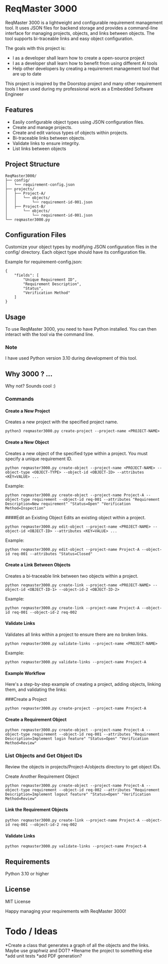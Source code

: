 # ReqMaster 3000

ReqMaster 3000 is a lightweight and configurable requirement management tool. It uses JSON files for backend storage and provides a command-line interface for managing projects, objects, and links between objects. The tool supports bi-traceable links and easy object configuration.

The goals with this project is:
 - I as a developer shall learn how to create a open-source project
 - I as a developer shall learn how to benefit from using different AI tools
 - Help other developers by creating a requirement management tool that are up to date

 This project is inspired by the Doorstop project and many other requirement tools I have used during my professional work as a Embedded Software Engineer

## Features

- Easily configurable object types using JSON configuration files.
- Create and manage projects.
- Create and edit various types of objects within projects.
- Bi-traceable links between objects.
- Validate links to ensure integrity.
- List links between objects

## Project Structure

```plaintext
ReqMaster3000/
├── config/
│   └── requirement-config.json
├── projects/
│   ├── Project-A/
│   │   └── objects/
│   │       └── requirement-id-001.json
│   ├── Project-B/
│       └── objects/
│           └── requirement-id-001.json 
└── reqmaster3000.py
```

## Configuration Files
Customize your object types by modifying JSON configuration files in the config/ directory. Each object type should have its configuration file.

Example for requirement-config.json:
```
{
    "fields": [
        "Unique Requirement ID",
        "Requirement Description",
        "Status",
        "Verification Method"
    ]
}
```

## Usage
To use ReqMaster 3000, you need to have Python installed. You can then interact with the tool via the command line.

### Note
I have used Python version 3.10 during development of this tool.

## Why 3000 ? ...

Why not? Sounds cool :)

### Commands
#### Create a New Project
Creates a new project with the specified project name.
```
python3 reqmaster3000.py create-project --project-name <PROJECT-NAME>
```
#### Create a New Object
Creates a new object of the specified type within a project. You must specify a unique requirement ID.
```
python reqmaster3000.py create-object --project-name <PROJECT-NAME> --object-type <OBJECT-TYPE> --object-id <OBJECT-ID> --attributes <KEY=VALUE> ...
```
Example:

```
python reqmaster3000.py create-object --project-name Project-A --object-type requirement --object-id req-001 --attributes "Requirement Description=New requirement" "Status=Open" "Verification Method=Inspection"
```
####Edit an Existing Object
Edits an existing object within a project.

```
python reqmaster3000.py edit-object --project-name <PROJECT-NAME> --object-id <OBJECT-ID> --attributes <KEY=VALUE> ...
```
Example:

```
python reqmaster3000.py edit-object --project-name Project-A --object-id req-001 --attributes "Status=Closed"
```
#### Create a Link Between Objects
Creates a bi-traceable link between two objects within a project.

```
python reqmaster3000.py create-link --project-name <PROJECT-NAME> --object-id <OBJECT-ID-1> --object-id-2 <OBJECT-ID-2>
```
Example:

```
python reqmaster3000.py create-link --project-name Project-A --object-id req-001 --object-id-2 req-002
```
#### Validate Links
Validates all links within a project to ensure there are no broken links.

```
python reqmaster3000.py validate-links --project-name <PROJECT-NAME>
```
Example:

```
python reqmaster3000.py validate-links --project-name Project-A
```
#### Example Workflow
Here's a step-by-step example of creating a project, adding objects, linking them, and validating the links:

###Create a Project

```
python reqmaster3000.py create-project --project-name Project-A
```
#### Create a Requirement Object
```
python reqmaster3000.py create-object --project-name Project-A --object-type requirement --object-id req-001 --attributes "Requirement Description=Implement login feature" "Status=Open" "Verification Method=Review"
```
### List Objects and Get Object IDs

Review the objects in projects/Project-A/objects directory to get object IDs.

Create Another Requirement Object

```
python reqmaster3000.py create-object --project-name Project-A --object-type requirement --object-id req-002 --attributes "Requirement Description=Implement logout feature" "Status=Open" "Verification Method=Review"
```
#### Link the Requirement Objects
```
python reqmaster3000.py create-link --project-name Project-A --object-id req-001 --object-id-2 req-002
```
#### Validate Links

```
python reqmaster3000.py validate-links --project-name Project-A
```
## Requirements
Python 3.10 or higher
## License
MIT License

Happy managing your requirements with ReqMaster 3000!

# Todo / Ideas
*Create a class that generates a graph of all the objects and the links. Maybe use graphwiz and DOT?
*Rename the project to something else
*add unit tests
*add PDF generation?
